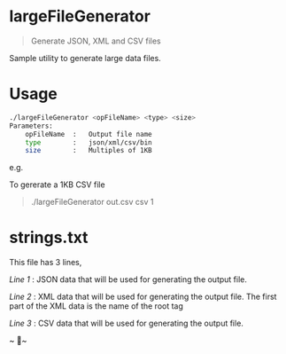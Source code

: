 # largeFileGenerator

> Generate JSON, XML and CSV files

Sample utility to generate large data files.

# Usage

```sh
./largeFileGenerator <opFileName> <type> <size>
Parameters:
	opFileName  :	Output file name
	type        :	json/xml/csv/bin
	size        :	Multiples of 1KB
```

e.g.

To gererate a 1KB CSV file

> ./largeFileGenerator out.csv csv 1

# strings.txt

This file has 3 lines,

*Line 1* : JSON data that will be used for generating the output file.

*Line 2* : XML data that will be used for generating the output file. The first part of the XML data is the name of the root tag

*Line 3* : CSV data that will be used for generating the output file.

~ 🍻~